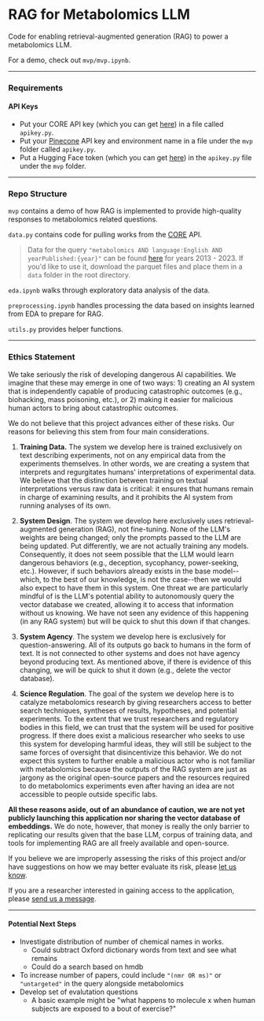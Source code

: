 # RAG for Metabolomics LLM

Code for enabling retrieval-augmented generation (RAG) to power a metabolomics LLM.

For a demo, check out `mvp/mvp.ipynb`.

---

### Requirements

#### API Keys
* Put your CORE API key (which you can get [here](https://core.ac.uk/services/api#form)) in a file called `apikey.py`.
* Put your [Pinecone](https://www.pinecone.io) API key and environment name in a file under the `mvp` folder called `apikey.py`.
* Put a Hugging Face token (which you can get [here](https://huggingface.co/settings/tokens)) in the `apikey.py` file under the `mvp` folder.

---

### Repo Structure

`mvp` contains a demo of how RAG is implemented to provide high-quality responses to metabolomics related questions.

`data.py` contains code for pulling works from the [CORE](https://core.ac.uk) API.
> Data for the query `"metabolomics AND language:English AND yearPublished:{year}"` can be found [here](https://drive.google.com/drive/folders/1DCWCLsF7ImHamxzl6tAz7nTZNO_dsvWt?usp=sharing) for years 2013 - 2023. If you'd like to use it, download the parquet files and place them in a `data` folder in the root directory.

`eda.ipynb` walks through exploratory data analysis of the data.

`preprocessing.ipynb` handles processing the data based on insights learned from EDA to prepare for RAG.

`utils.py` provides helper functions.

---

### Ethics Statement

We take seriously the risk of developing dangerous AI capabilities. We imagine that these may emerge in one of two ways: 1) creating an AI system that is independently capable of producing catastrophic outcomes (e.g., biohacking, mass poisoning, etc.), or 2) making it easier for malicious human actors to bring about catastrophic outcomes.

We do not believe that this project advances either of these risks. Our reasons for believing this stem from four main considerations.

1. **Training Data.** The system we develop here is trained exclusively on text describing experiments, not on any empirical data from the experiments themselves. In other words, we are creating a system that interprets and regurgitates humans' interpretations of experimental data. We believe that the distinction between training on textual interpretations versus raw data is critical: it ensures that humans remain in charge of examining results, and it prohibits the AI system from running analyses of its own.

2. **System Design**. The system we develop here exclusively uses retrieval-augmented generation (RAG), not fine-tuning. None of the LLM's weights are being changed; only the prompts passed to the LLM are being updated. Put differently, we are not actually training any models. Consequently, it does not seem possible that the LLM would learn dangerous behaviors (e.g., deception, sycophancy, power-seeking, etc.). However, if such behaviors already exists in the base model--which, to the best of our knowledge, is not the case--then we would also expect to have them in this system. One threat we are particularly mindful of is the LLM's potential ability to autonomously query the vector database we created, allowing it to access that information without us knowing. We have not seen any evidence of this happening (in any RAG system) but will be quick to shut this down if that changes.

3. **System Agency**. The system we develop here is exclusively for question-answering. All of its outputs go back to humans in the form of text. It is not connected to other systems and does not have agency beyond producing text. As mentioned above, if there is evidence of this changing, we will be quick to shut it down (e.g., delete the vector database).

4. **Science Regulation**. The goal of the system we develop here is to catalyze metabolomics research by giving researchers access to better search techniques, syntheses of results, hypotheses, and potential experiments. To the extent that we trust researchers and regulatory bodies in this field, we can trust that the system will be used for positive progress. If there does exist a malicious researcher who seeks to use this system for developing harmful ideas, they will still be subject to the same forces of oversight that disincentivize this behavior. We do not expect this system to further enable a malicious actor who is not familiar with metabolomics because the outputs of the RAG system are just as jargony as the original open-source papers and the resources required to do metabolomics experiments even after having an idea are not accessible to people outside specific labs.

 **All these reasons aside, out of an abundance of caution, we are not yet publicly launching this application nor sharing the vector database of embeddings.** We do note, however, that money is really the only barrier to replicating our results given that the base LLM, corpus of training data, and tools for implementing RAG are all freely available and open-source.

 If you believe we are improperly assessing the risks of this project and/or have suggestions on how we may better evaluate its risk, please [let us know](samdev@mit.edu).

 If you are a researcher interested in gaining access to the application, please [send us a message](samdev@mit.edu).

---

#### Potential Next Steps

* Investigate distribution of number of chemical names in works.
    * Could subtract Oxford dictionary words from text and see what remains
    * Could do a search based on hmdb
* To increase number of papers, could include `"(nmr OR ms)"` or `"untargeted"` in the query alongside metabolomics
* Develop set of evalutation questions
    * A basic example might be "what happens to molecule x when human subjects are exposed to a bout of exercise?"
